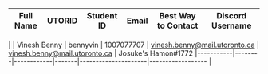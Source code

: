 | Full Name | UTORID | Student ID | Email | Best Way to Contact | Discord Username 
|-----------|--------|------------|-------|---------------------|------------------
|
| Vinesh Benny | bennyvin | 1007077707 | vinesh.benny@mail.utoronto.ca | vinesh.benny@mail.utoronto.ca | Josuke's Hamon#1772
|-----------|--------|------------|-------|---------------------|------------------
|